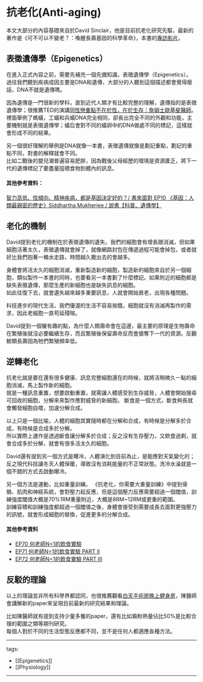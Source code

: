 # 抗老化(Anti-aging)
本文大部分的內容基礎來自於David Sinclair，他是目前抗老化研究先驅，最新的著作是《可不可以不變老？：喚醒長壽基因的科學革命》，本書的[專訪影片](https://youtu.be/shY1HwFjkbw)。

## 表徵遺傳學（Epigenetics）
在進入正式內容之前，需要先補充一個先備知識，表徵遺傳學（Epigenetics）。  
過往我們聽到疾病成因主要是DNA和遺傳，大部分的人聽到這個描述都會覺得廢話，DNA不就是遺傳嗎。  

因為遺傳是一門很新的學科，直到近代人類才有比較完整的理解，遺傳指的是表徵遺傳學；很推薦TED的演講[同性戀重點不在於性，在於生存｜詹姆士歐基斐醫師](https://www.youtube.com/watch?v=k5qtoYQxy7c)。  
裡面舉例了螞蟻，工蟻和兵蟻DNA完全相同，卻長出完全不同的外觀和功能，主要機制就是表徵遺傳學；蟻后會對不同的蟻卵中的DNA做處不同的標記，這樣就會形成不同的結果。

另一個很好理解的舉例是DNA就像一本書，表徵遺傳就像是劃記重點，劃記的重點不同，對書的解釋就會不同。  
比如二戰後的嬰兒潮普遍容易肥胖，因為戰後父母經歷的環境是資源匱乏，將下一代的遺傳標記了要盡量囤積食物到體內的訊息。

#### 其他參考資料：
[智力高低、性傾向、精神疾病，都是基因決定好的？/ 書來面對 EP10 《基因：人類最親密的歷史》Siddhartha Mukherjee / 說書【科普、遺傳學】](https://www.youtube.com/watch?v=x5aynJYhAXs)


## 老化的機制
David提到老化的機制在於表徵遺傳的遺失。我們的細胞會有增長跟消滅，但如果細胞活著太久，表徵遺傳就會掉了，就像網路封包在傳遞過程可能會掉包，或者就好比我們抱著一桶水走路，時間越久撒出去的會越多。

身體會將活太久的細胞消滅，重新製造新的細胞，製造新的細胞來自於另一個細胞，類似製作一本書的同時，也要看另一本書劃了什麼標記。如果附近的細胞都是缺失表徵遺傳，那麼生產的新細胞也是缺失訊息的細胞。  
如此往復下去，就會遺失越來越多重要訊息，人就會開始衰老，出現各種問題。

科技進步的現代生活，我們優渥的生活不容易挨餓，細胞就沒有消滅再製作的需求，因此老細胞一直苟延殘喘。

David提到一個蠻有趣的點，為什麼人類壽命會在這邊，最主要的原理是生物壽命在繁殖後就沒必要繼續生存，而且繁殖後保留壽命反而會搶奪下一代的資源。反觀鯨類長壽因為牠們繁殖頻率低。

## 逆轉老化
抗老化就是要在還有很多健康、訊息完整細胞還在的時候，就將活稍微久一點的細胞消滅，馬上製作新的細胞。  
就是一種訊息重置，想要啟動重置，就需讓人體感受到生存威脅，人體會開始搜尋可回收的細胞，分解來來製作應對威脅的新細胞。
斷食是一個方式，斷食夠長就會觸發細胞自噬，加速分解合成。

以上只是一個比喻，人體的細胞其實隨時都在分解和合成，有時候是分解多於合成，有時候是合成多於分解。  
所以實際上運作是透過斷食讓分解多於合成；反之沒有生存壓力，又飲食過剩，就會合成多於分解，就會有很多活太久的細胞。

David還有提到另一個方式是曝冷，人體演化到目前為止，是能應對天氣變化的；反之現代科技讓冬天人體保暖，導致沒有消耗能量的不正常狀態。洗冷水澡就是一個不錯的方式去啟動曝冷。

另一個方法是運動，比如重量訓練。
《抗老化，你需要大重量訓練》中提到骨骼、肌肉和神經系統，會對壓力起反應，但是這個壓力反應需要超過一個閾值，訓練強度閾值大概是70%1RM重量附近，大概是8RM~12RM或更重的範圍。  
訓練容積和訓練強度都超過一個閾值之後，身體會接受到需要成長去面對更強壓力的訊號，就會形成細胞的替換，促進更多的分解合成。

#### 其他參考資料
* [EP70 何老師N=1的飲食實驗](https://www.youtube.com/watch?v=p9KcpG5al-Q)
* [EP71 何老師N=1的飲食實驗 PART II](https://www.youtube.com/watch?v=mZlNUvOsfZE)
* [EP72 何老師N=1的飲食實驗 PART III](https://www.youtube.com/watch?v=_8H3h88uTfY)

## 反駁的理論
以上的理論並非所有科學界都認同，也很推薦觀看[白天手術房晚上健身房](https://www.youtube.com/playlist?list=PL0rmRGdGRzOO6RMwDqxoOh-HdKBMhI8p4)，陳醫師會講解新的paper來呈現目前最新的研究結果和理論。

比如陳醫師就有提到支持少量多餐的paper，還有比如澱粉熱量佔比50%是比較合理的範圍之類等期刊研究。  
每個人對於不同的生活型態反應都不同，並不是任何人都適應各種方法。


---
tags:
  - [[Epigenetics]]
  - [[Physiology]]

---